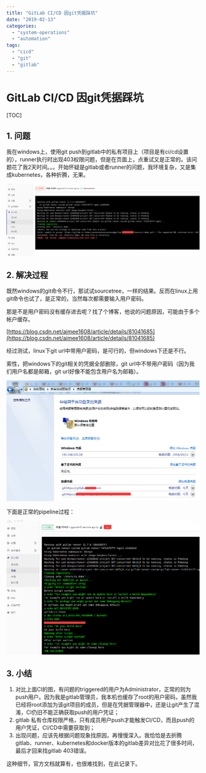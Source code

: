 ```yaml
---
title: "GitLab CI/CD 因git凭据踩坑"
date: "2019-02-13"
categories: 
  - "system-operations"
  - "automation"
tags: 
  - "cicd"
  - "git"
  - "gitlab"
---
```


# GitLab CI/CD 因git凭据踩坑

\[TOC\]

## 1\. 问题

我在windows上，使用git push到gitlab中的私有项目上（项目是有ci/cd设置的），runner执行时出现403权限问题，但是在页面上，点重试又是正常的。该问题花了我2天时间。。。开始怀疑是gitlab或者runner的问题，我环境复杂，又是集成kubernetes，各种折腾，无果。

![](images/1550046954141-1024x384.png)

## 2\. 解决过程

既然windows的git命令不行，那试试sourcetree，一样的结果。反而在linux上用git命令也试了，是正常的，当然每次都需要输入用户密码。

那是不是用户密码没有缓存进去呢？找了个博客，他说的问题原因，可能由于多个帐户缓存。

[https://blog.csdn.net/aimee1608/article/details/81041685](https://blog.csdn.net/aimee1608/article/details/81041685)

经过测试，linux下git url中带用户密码，是可行的，但windows下还是不行。

索性，把windows下的git相关的凭据全部删除，git url中不带用户密码（因为我们用户名都是邮箱，git url好像不能包含用户名为邮箱）。

![](images/1550046649996.png)

下面是正常的pipeline过程：

![](images/1550048075931.png)

## 3\. 小结

1. 对比上面CI的图，有问题的triggered的用户为Administrator，正常的则为push用户。因为我是gitlab管理员，我本机也缓存了root的用户密码，虽然我已经将root添加为该git项目的成员，但是在凭据管理器中，还是让git产生了混淆，CI仍旧不能正确获取push的用户凭证；
2. gitlab 私有仓库权限严格，只有成员用户push才能触发CI/CD，而且push的用户凭证，CI/CD中需要获取到；
3. 出现问题，应该先根据问题现象找原因，再慢慢深入。我恰恰是去折腾gitlab、runner、kubernetes和docker版本的gitlab差异对比花了很多时间，最后才回来找gitlab 403错误。

这种细节，官方文档就算有，也很难找到，在此记录下。
